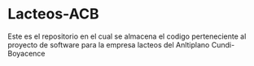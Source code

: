# Lacteos-ACB
Este es el repositorio en el cual se almacena el codigo perteneciente al proyecto de software para la empresa lacteos del Anltiplano Cundi-Boyacence
